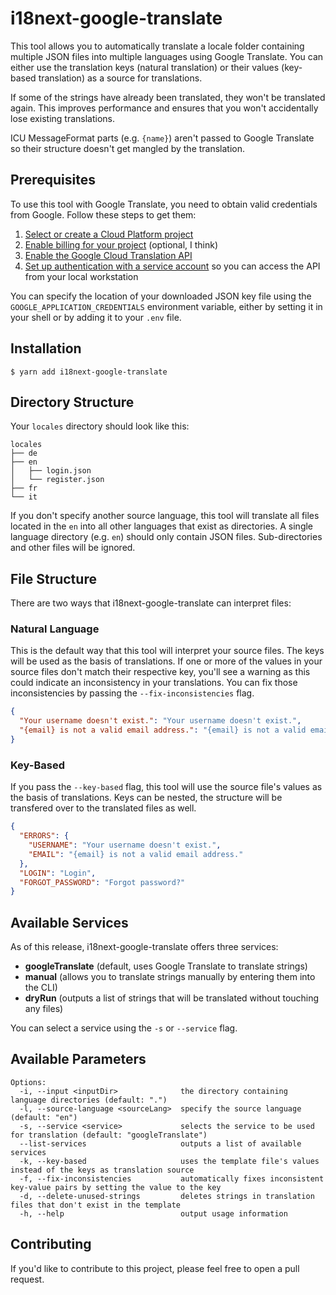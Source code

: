 # i18next-google-translate

This tool allows you to automatically translate a locale folder containing multiple
JSON files into multiple languages using Google Translate. You can either use the
translation keys (natural translation) or their values (key-based translation)
as a source for translations.

If some of the strings have already been translated, they won't be translated
again. This improves performance and ensures that you won't accidentally lose
existing translations.

ICU MessageFormat parts (e.g. `{name}`) aren't passed to Google Translate so
their structure doesn't get mangled by the translation.

## Prerequisites

To use this tool with Google Translate, you need to obtain valid credentials from
Google. Follow these steps to get them:

1.  [Select or create a Cloud Platform project][projects]
2.  [Enable billing for your project][billing] (optional, I think)
3.  [Enable the Google Cloud Translation API][enable_api]
4.  [Set up authentication with a service account][auth] so you can access the
    API from your local workstation

[projects]: https://console.cloud.google.com/project
[billing]: https://support.google.com/cloud/answer/6293499#enable-billing
[enable_api]: https://console.cloud.google.com/flows/enableapi?apiid=translate.googleapis.com
[auth]: https://cloud.google.com/docs/authentication/getting-started

You can specify the location of your downloaded JSON key file using the
`GOOGLE_APPLICATION_CREDENTIALS` environment variable, either by setting
it in your shell or by adding it to your `.env` file.

## Installation

```shell
$ yarn add i18next-google-translate
```

## Directory Structure

Your `locales` directory should look like this:

```
locales
├── de
├── en
│   ├── login.json
│   └── register.json
├── fr
└── it
```

If you don't specify another source language, this tool will translate all files
located in the `en` into all other languages that exist as directories. A single
language directory (e.g. `en`) should only contain JSON files. Sub-directories and
other files will be ignored.

## File Structure

There are two ways that i18next-google-translate can interpret files:

### Natural Language

This is the default way that this tool will interpret your source files. The keys
will be used as the basis of translations. If one or more of the values in your
source files don't match their respective key, you'll see a warning as this could
indicate an inconsistency in your translations. You can fix those inconsistencies
by passing the `--fix-inconsistencies` flag.

```json
{
  "Your username doesn't exist.": "Your username doesn't exist.",
  "{email} is not a valid email address.": "{email} is not a valid email address."
}
```

### Key-Based

If you pass the `--key-based` flag, this tool will use the source file's values
as the basis of translations. Keys can be nested, the structure will be transfered
over to the translated files as well.

```json
{
  "ERRORS": {
    "USERNAME": "Your username doesn't exist.",
    "EMAIL": "{email} is not a valid email address."
  },
  "LOGIN": "Login",
  "FORGOT_PASSWORD": "Forgot password?"
}
```

## Available Services

As of this release, i18next-google-translate offers three services:

- **googleTranslate** (default, uses Google Translate to translate strings)
- **manual** (allows you to translate strings manually by entering them into the CLI)
- **dryRun** (outputs a list of strings that will be translated without touching any files)

You can select a service using the `-s` or `--service` flag.

## Available Parameters

```
Options:
  -i, --input <inputDir>              the directory containing language directories (default: ".")
  -l, --source-language <sourceLang>  specify the source language (default: "en")
  -s, --service <service>             selects the service to be used for translation (default: "googleTranslate")
  --list-services                     outputs a list of available services
  -k, --key-based                     uses the template file's values instead of the keys as translation source
  -f, --fix-inconsistencies           automatically fixes inconsistent key-value pairs by setting the value to the key
  -d, --delete-unused-strings         deletes strings in translation files that don't exist in the template
  -h, --help                          output usage information
```

## Contributing

If you'd like to contribute to this project, please feel free to open a pull request.

